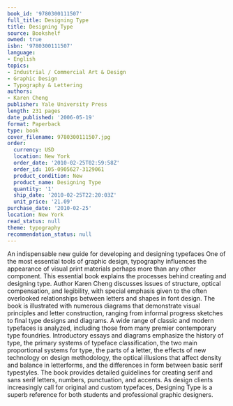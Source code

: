 ```yaml
---
book_id: '9780300111507'
full_title: Designing Type
title: Designing Type
source: Bookshelf
owned: true
isbn: '9780300111507'
language:
- English
topics:
- Industrial / Commercial Art & Design
- Graphic Design
- Typography & Lettering
authors:
- Karen Cheng
publisher: Yale University Press
length: 231 pages
date_published: '2006-05-19'
format: Paperback
type: book
cover_filename: 9780300111507.jpg
order:
  currency: USD
  location: New York
  order_date: '2010-02-25T02:59:58Z'
  order_id: 105-0905627-3129061
  product_condition: New
  product_name: Designing Type
  quantity: '1'
  ship_date: '2010-02-25T22:20:03Z'
  unit_price: '21.09'
purchase_date: '2010-02-25'
location: New York
read_status: null
theme: typography
recommendation_status: null
---
```

An indispensable new guide for developing and designing typefaces
One of the most essential tools of graphic design, typography influences the appearance of visual print materials perhaps more than any other component. This essential book explains the processes behind creating and designing type. Author Karen Cheng discusses issues of structure, optical compensation, and legibility, with special emphasis given to the often overlooked relationships between letters and shapes in font design.
The book is illustrated with numerous diagrams that demonstrate visual principles and letter construction, ranging from informal progress sketches to final type designs and diagrams. A wide range of classic and modern typefaces is analyzed, including those from many premier contemporary type foundries. Introductory essays and diagrams emphasize the history of type, the primary systems of typeface classification, the two main proportional systems for type, the parts of a letter, the effects of new technology on design methodology, the optical illusions that affect density and balance in letterforms, and the differences in form between basic serif typestyles. The book provides detailed guidelines for creating serif and sans serif letters, numbers, punctuation, and accents.
As design clients increasingly call for original and custom typefaces, Designing Type is a superb reference for both students and professional graphic designers.
